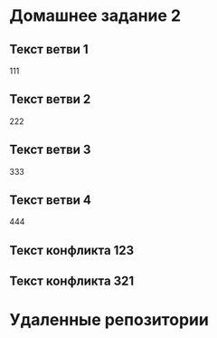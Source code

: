 # Домашнее задание 2

## Текст ветви 1
111
## Текст ветви 2
222
## Текст ветви 3
333
## Текст ветви 4
444
## Текст конфликта 123
## Текст конфликта 321

# Удаленные репозитории